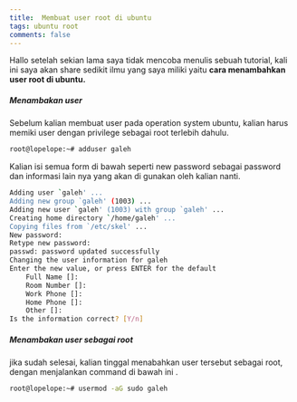 ```yaml
---
title:  Membuat user root di ubuntu
tags: ubuntu root
comments: false
---
```


Hallo setelah sekian lama saya tidak mencoba menulis sebuah tutorial, kali ini saya akan  share sedikit ilmu yang saya miliki yaitu **cara menambahkan user root di ubuntu.**

##### Menambakan user
Sebelum kalian membuat user pada operation system ubuntu, kalian harus memiki user dengan privilege sebagai root terlebih dahulu.

```bash 
root@lopelope:~# adduser galeh
```
Kalian isi semua form di bawah seperti new password sebagai password  dan informasi lain nya yang akan di gunakan oleh kalian nanti.
```bash 
Adding user `galeh' ...
Adding new group `galeh' (1003) ...
Adding new user `galeh' (1003) with group `galeh' ...
Creating home directory `/home/galeh' ...
Copying files from `/etc/skel' ...
New password: 
Retype new password: 
passwd: password updated successfully
Changing the user information for galeh
Enter the new value, or press ENTER for the default
	Full Name []: 
	Room Number []: 
	Work Phone []: 
	Home Phone []: 
	Other []: 
Is the information correct? [Y/n] 

```
##### Menambakan user sebagai root
jika sudah selesai, kalian tinggal menabahkan user tersebut sebagai root, dengan menjalankan command di bawah ini .

```bash 
root@lopelope:~# usermod -aG sudo galeh
```
